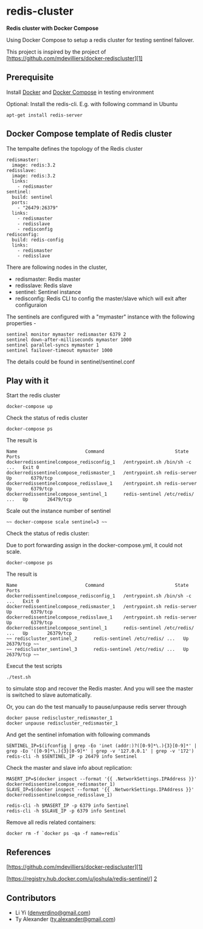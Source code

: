 # redis-cluster 
**Redis cluster with Docker Compose** 

Using Docker Compose to setup a redis cluster for testing sentinel failover.

This project is inspired by the project of [https://github.com/mdevilliers/docker-rediscluster][1]


## Prerequisite

Install [Docker][4] and [Docker Compose][3] in testing environment

Optional: 
Install the redis-cli. E.g. with following command in Ubuntu 

```
apt-get install redis-server
```

## Docker Compose template of Redis cluster

The tempalte defines the topology of the Redis cluster

```
redismaster:
  image: redis:3.2
redisslave:
  image: redis:3.2
  links:
    - redismaster
sentinel:
  build: sentinel
  ports:
    - "26479:26379"
  links:
    - redismaster
    - redisslave
    - redisconfig
redisconfig:
  build: redis-config
  links:
    - redismaster
    - redisslave
```

There are following nodes in the cluster,

* redismaster: Redis master
* redisslave:  Redis slave
* sentinel:    Sentinel instance
* redisconfig: Redis CLI to config the master/slave which will exit after configuraion


The sentinels are configured with a "mymaster" instance with the following properties -

```
sentinel monitor mymaster redismaster 6379 2
sentinel down-after-milliseconds mymaster 1000
sentinel parallel-syncs mymaster 1
sentinel failover-timeout mymaster 1000
```

The details could be found in sentinel/sentinel.conf



## Play with it


Start the redis cluster

```
docker-compose up
```

Check the status of redis cluster

```
docker-compose ps
```

The result is 

```
Name                         Command                          State    Ports   
dockerredissentinelcompose_redisconfig_1   /entrypoint.sh /bin/sh -c  ...   Exit 0             
dockerredissentinelcompose_redismaster_1   /entrypoint.sh redis-server      Up       6379/tcp  
dockerredissentinelcompose_redisslave_1    /entrypoint.sh redis-server      Up       6379/tcp  
dockerredissentinelcompose_sentinel_1      redis-sentinel /etc/redis/ ...   Up       26479/tcp
```

Scale out the instance number of sentinel


```
~~ docker-compose scale sentinel=3 ~~
```

Check the status of redis cluster:

Due to port forwarding assign in the docker-compose.yml, it could not scale.

```
docker-compose ps
```

The result is 

```
Name                         Command                          State    Ports   
dockerredissentinelcompose_redisconfig_1   /entrypoint.sh /bin/sh -c  ...   Exit 0             
dockerredissentinelcompose_redismaster_1   /entrypoint.sh redis-server      Up       6379/tcp  
dockerredissentinelcompose_redisslave_1    /entrypoint.sh redis-server      Up       6379/tcp  
dockerredissentinelcompose_sentinel_1      redis-sentinel /etc/redis/ ...   Up       26379/tcp 
~~ rediscluster_sentinel_2      redis-sentinel /etc/redis/ ...   Up       26379/tcp ~~
~~ rediscluster_sentinel_3      redis-sentinel /etc/redis/ ...   Up       26379/tcp ~~
```



Execut the test scripts
```
./test.sh
```
to simulate stop and recover the Redis master. And you will see the master is switched to slave automatically. 

Or, you can do the test manually to pause/unpause redis server through

```
docker pause rediscluster_redismaster_1
docker unpause rediscluster_redismaster_1
```
And get the sentinel infomation with following commands

```
SENTINEL_IP=$(ifconfig | grep -Eo 'inet (addr:)?([0-9]*\.){3}[0-9]*' | grep -Eo '([0-9]*\.){3}[0-9]*' | grep -v '127.0.0.1' | grep -v '172')
redis-cli -h $SENTINEL_IP -p 26479 info Sentinel
```

Check the master and slave info about replication:

```
MASERT_IP=$(docker inspect --format '{{ .NetworkSettings.IPAddress }}' dockerredissentinelcompse_redismaster_1)
SLAVE_IP=$(docker inspect --format '{{ .NetworkSettings.IPAddress }}' dockerredissentinelcompse_redisslave_1)

redis-cli -h $MASERT_IP -p 6379 info Sentinel
redis-cli -h $SLAVE_IP -p 6379 info Sentinel

```



Remove all redis related containers:

```
docker rm -f `docker ps -qa -f name=redis`
```

## References

[https://github.com/mdevilliers/docker-rediscluster][1]

[https://registry.hub.docker.com/u/joshula/redis-sentinel/] [2]

[1]: https://github.com/mdevilliers/docker-rediscluster
[2]: https://registry.hub.docker.com/u/joshula/redis-sentinel/
[3]: https://docs.docker.com/compose/
[4]: https://www.docker.com


## Contributors

* Li Yi (<denverdino@gmail.com>)
* Ty Alexander (<ty.alexander@gmail.com>)
